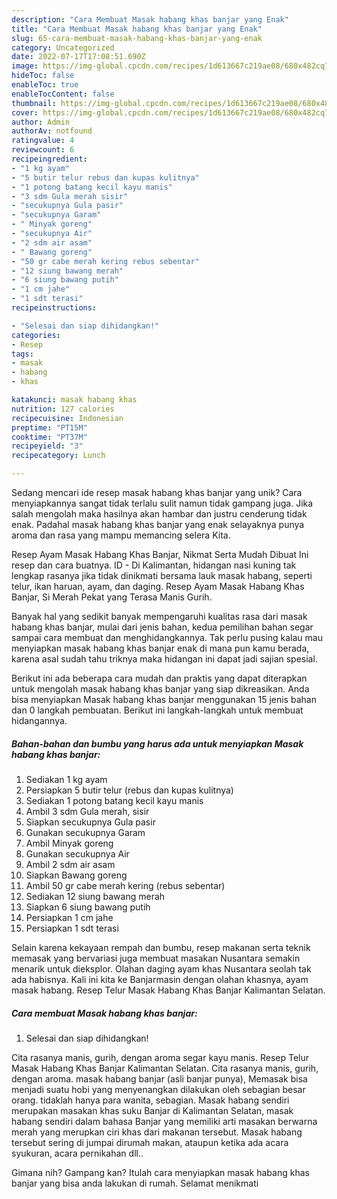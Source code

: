 ```yaml
---
description: "Cara Membuat Masak habang khas banjar yang Enak"
title: "Cara Membuat Masak habang khas banjar yang Enak"
slug: 65-cara-membuat-masak-habang-khas-banjar-yang-enak
category: Uncategorized
date: 2022-07-17T17:08:51.690Z
image: https://img-global.cpcdn.com/recipes/1d613667c219ae08/680x482cq70/masak-habang-khas-banjar-foto-resep-utama.jpg
hideToc: false
enableToc: true
enableTocContent: false
thumbnail: https://img-global.cpcdn.com/recipes/1d613667c219ae08/680x482cq70/masak-habang-khas-banjar-foto-resep-utama.jpg
cover: https://img-global.cpcdn.com/recipes/1d613667c219ae08/680x482cq70/masak-habang-khas-banjar-foto-resep-utama.jpg
author: Admin
authorAv: notfound
ratingvalue: 4
reviewcount: 6
recipeingredient:
- "1 kg ayam"
- "5 butir telur rebus dan kupas kulitnya"
- "1 potong batang kecil kayu manis"
- "3 sdm Gula merah sisir"
- "secukupnya Gula pasir"
- "secukupnya Garam"
- " Minyak goreng"
- "secukupnya Air"
- "2 sdm air asam"
- " Bawang goreng"
- "50 gr cabe merah kering rebus sebentar"
- "12 siung bawang merah"
- "6 siung bawang putih"
- "1 cm jahe"
- "1 sdt terasi"
recipeinstructions:

- "Selesai dan siap dihidangkan!"
categories:
- Resep
tags:
- masak
- habang
- khas

katakunci: masak habang khas 
nutrition: 127 calories
recipecuisine: Indonesian
preptime: "PT15M"
cooktime: "PT37M"
recipeyield: "3"
recipecategory: Lunch

---
```





Sedang mencari ide resep masak habang khas banjar yang unik? Cara menyiapkannya sangat tidak terlalu sulit namun tidak gampang juga. Jika salah mengolah maka hasilnya akan hambar dan justru cenderung tidak enak. Padahal masak habang khas banjar yang enak selayaknya punya aroma dan rasa yang mampu memancing selera Kita.





Resep Ayam Masak Habang Khas Banjar, Nikmat Serta Mudah Dibuat Ini resep dan cara buatnya. ID - Di Kalimantan, hidangan nasi kuning tak lengkap rasanya jika tidak dinikmati bersama lauk masak habang, seperti telur, ikan haruan, ayam, dan daging. Resep Ayam Masak Habang Khas Banjar, Si Merah Pekat yang Terasa Manis Gurih.

Banyak hal yang sedikit banyak mempengaruhi kualitas rasa dari masak habang khas banjar, mulai dari jenis bahan, kedua pemilihan bahan segar sampai cara membuat dan menghidangkannya. Tak perlu pusing kalau mau menyiapkan masak habang khas banjar enak di mana pun kamu berada, karena asal sudah tahu triknya maka hidangan ini dapat jadi sajian spesial.






Berikut ini ada beberapa cara mudah dan praktis yang dapat diterapkan untuk mengolah masak habang khas banjar yang siap dikreasikan. Anda bisa menyiapkan Masak habang khas banjar menggunakan 15 jenis bahan dan 0 langkah pembuatan. Berikut ini langkah-langkah untuk membuat hidangannya.

<!--inarticleads1-->

##### Bahan-bahan dan bumbu yang harus ada untuk menyiapkan Masak habang khas banjar:

1. Sediakan 1 kg ayam
1. Persiapkan 5 butir telur (rebus dan kupas kulitnya)
1. Sediakan 1 potong batang kecil kayu manis
1. Ambil 3 sdm Gula merah, sisir
1. Siapkan secukupnya Gula pasir
1. Gunakan secukupnya Garam
1. Ambil  Minyak goreng
1. Gunakan secukupnya Air
1. Ambil 2 sdm air asam
1. Siapkan  Bawang goreng
1. Ambil 50 gr cabe merah kering (rebus sebentar)
1. Sediakan 12 siung bawang merah
1. Siapkan 6 siung bawang putih
1. Persiapkan 1 cm jahe
1. Persiapkan 1 sdt terasi


Selain karena kekayaan rempah dan bumbu, resep makanan serta teknik memasak yang bervariasi juga membuat masakan Nusantara semakin menarik untuk dieksplor. Olahan daging ayam khas Nusantara seolah tak ada habisnya. Kali ini kita ke Banjarmasin dengan olahan khasnya, ayam masak habang. Resep Telur Masak Habang Khas Banjar Kalimantan Selatan. 

<!--inarticleads2-->

##### Cara membuat Masak habang khas banjar:


1. Selesai dan siap dihidangkan!

Cita rasanya manis, gurih, dengan aroma segar kayu manis. Resep Telur Masak Habang Khas Banjar Kalimantan Selatan. Cita rasanya manis, gurih, dengan aroma. masak habang banjar (asli banjar punya), Memasak bisa menjadi suatu hobi yang menyenangkan dilakukan oleh sebagian besar orang. tidaklah hanya para wanita, sebagian. Masak habang sendiri merupakan masakan khas suku Banjar di Kalimantan Selatan, masak habang sendiri dalam bahasa Banjar yang memiliki arti masakan berwarna merah yang merupkan ciri khas dari makanan tersebut. Masak habang tersebut sering di jumpai dirumah makan, ataupun ketika ada acara syukuran, acara pernikahan dll.. 

Gimana nih? Gampang kan? Itulah cara menyiapkan masak habang khas banjar yang bisa anda lakukan di rumah. Selamat menikmati
